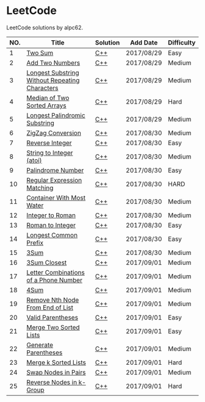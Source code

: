 LeetCode
========

LeetCode solutions by alpc62.

|NO.|Title|Solution|Add Date|Difficulty|
|---|-----|--------|--------|----------|
|1|[Two Sum][1]|[C++](0001.two-sum.cpp)|2017/08/29|Easy|
|2|[Add Two Numbers][2]|[C++](0002.add-two-numbers.cpp)|2017/08/29|Medium|
|3|[Longest Substring Without Repeating Characters][3]|[C++](0003.longest-substring-without-repeating-characters.cpp)|2017/08/29|Medium|
|4|[Median of Two Sorted Arrays][4]|[C++](0004.median-of-two-sorted-arrays.cpp)|2017/08/29|Hard|
|5|[Longest Palindromic Substring][5]|[C++](0005.longest-palindromic-substring.cpp)|2017/08/29|Medium|
|6|[ZigZag Conversion][6]|[C++](0006.zigzag-conversion.cpp)|2017/08/30|Medium|
|7|[Reverse Integer][7]|[C++](0007.reverse-integer.cpp)|2017/08/30|Easy|
|8|[String to Integer (atoi)][8]|[C++](0008.string-to-integer-atoi.cpp)|2017/08/30|Medium|
|9|[Palindrome Number][9]|[C++](0009.palindrome-number.cpp)|2017/08/30|Easy|
|10|[Regular Expression Matching][10]|[C++](0010.regular-expression-matching.cpp)|2017/08/30|HARD|
|11|[Container With Most Water][11]|[C++](0011.container-with-most-water.cpp)|2017/08/30|Medium|
|12|[Integer to Roman][12]|[C++](0012.integer-to-roman.cpp)|2017/08/30|Medium|
|13|[Roman to Integer][13]|[C++](0013.roman-to-integer.cpp)|2017/08/30|Easy|
|14|[Longest Common Prefix][14]|[C++](0014.longest-common-prefix.cpp)|2017/08/30|Easy|
|15|[3Sum][15]|[C++](0015.3sum.cpp)|2017/08/30|Medium|
|16|[3Sum Closest][16]|[C++](0016.3sum-closest.cpp)|2017/09/01|Medium|
|17|[Letter Combinations of a Phone Number][17]|[C++](0017.letter-combinations-of-a-phone-number.cpp)|2017/09/01|Medium|
|18|[4Sum][18]|[C++](0018.4sum.cpp)|2017/09/01|Medium|
|19|[Remove Nth Node From End of List][19]|[C++](0019.remove-nth-node-from-end-of-list.cpp)|2017/09/01|Medium|
|20|[Valid Parentheses][20]|[C++](0020.valid-parentheses.cpp)|2017/09/01|Easy|
|21|[Merge Two Sorted Lists][21]|[C++](0021.merge-two-sorted-lists.cpp)|2017/09/01|Easy|
|22|[Generate Parentheses][22]|[C++](0022.generate-parentheses.cpp)|2017/09/01|Medium|
|23|[Merge k Sorted Lists][23]|[C++](0023.merge-k-sorted-lists.cpp)|2017/09/01|Hard|
|24|[Swap Nodes in Pairs][24]|[C++](0024.swap-nodes-in-pairs.cpp)|2017/09/01|Medium|
|25|[Reverse Nodes in k-Group][25]|[C++](0025.reverse-nodes-in-k-group.cpp)|2017/09/01|Hard|

[1]:https://leetcode.com/problems/two-sum/
[2]:https://leetcode.com/problems/add-two-numbers/
[3]:https://leetcode.com/problems/longest-substring-without-repeating-characters/
[4]:https://leetcode.com/problems/median-of-two-sorted-arrays/
[5]:https://leetcode.com/problems/longest-palindromic-substring/
[6]:https://leetcode.com/problems/zigzag-conversion/
[7]:https://leetcode.com/problems/reverse-integer/
[8]:https://leetcode.com/problems/string-to-integer-atoi/
[9]:https://leetcode.com/problems/palindrome-number/
[10]:https://leetcode.com/problems/regular-expression-matching/
[11]:https://leetcode.com/problems/container-with-most-water/
[12]:https://leetcode.com/problems/integer-to-roman/
[13]:https://leetcode.com/problems/roman-to-integer/
[14]:https://leetcode.com/problems/longest-common-prefix/
[15]:https://leetcode.com/problems/3sum/
[16]:https://leetcode.com/problems/3sum-closest/
[17]:https://leetcode.com/problems/letter-combinations-of-a-phone-number/
[18]:https://leetcode.com/problems/4sum/
[19]:https://leetcode.com/problems/remove-nth-node-from-end-of-list/
[20]:https://leetcode.com/problems/valid-parentheses/
[21]:https://leetcode.com/problems/merge-two-sorted-lists/
[22]:https://leetcode.com/problems/generate-parentheses/
[23]:https://leetcode.com/problems/merge-k-sorted-lists/
[24]:https://leetcode.com/problems/swap-nodes-in-pairs/
[25]:https://leetcode.com/problems/reverse-nodes-in-k-group/
